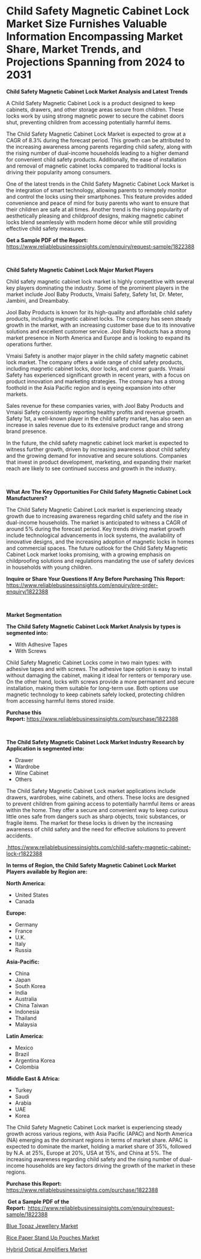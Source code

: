 <p><h1>Child Safety Magnetic Cabinet Lock Market Size Furnishes Valuable Information Encompassing Market Share, Market Trends, and Projections Spanning from 2024 to 2031</h1></p><p><strong>Child Safety Magnetic Cabinet Lock Market Analysis and Latest Trends</strong></p>
<p><p>A Child Safety Magnetic Cabinet Lock is a product designed to keep cabinets, drawers, and other storage areas secure from children. These locks work by using strong magnetic power to secure the cabinet doors shut, preventing children from accessing potentially harmful items.</p><p>The Child Safety Magnetic Cabinet Lock Market is expected to grow at a CAGR of 8.3% during the forecast period. This growth can be attributed to the increasing awareness among parents regarding child safety, along with the rising number of dual-income households leading to a higher demand for convenient child safety products. Additionally, the ease of installation and removal of magnetic cabinet locks compared to traditional locks is driving their popularity among consumers.</p><p>One of the latest trends in the Child Safety Magnetic Cabinet Lock Market is the integration of smart technology, allowing parents to remotely monitor and control the locks using their smartphones. This feature provides added convenience and peace of mind for busy parents who want to ensure that their children are safe at all times. Another trend is the rising popularity of aesthetically pleasing and childproof designs, making magnetic cabinet locks blend seamlessly with modern home décor while still providing effective child safety measures.</p></p>
<p><strong>Get a Sample PDF of the Report:&nbsp;</strong> <a href="https://www.reliablebusinessinsights.com/enquiry/request-sample/1822388">https://www.reliablebusinessinsights.com/enquiry/request-sample/1822388</a></p>
<p>&nbsp;</p>
<p><strong>Child Safety Magnetic Cabinet Lock Major Market Players</strong></p>
<p><p>Child safety magnetic cabinet lock market is highly competitive with several key players dominating the industry. Some of the prominent players in the market include Jool Baby Products, Vmaisi Safety, Safety 1st, Dr. Meter, Jambini, and Dreambaby.</p><p>Jool Baby Products is known for its high-quality and affordable child safety products, including magnetic cabinet locks. The company has seen steady growth in the market, with an increasing customer base due to its innovative solutions and excellent customer service. Jool Baby Products has a strong market presence in North America and Europe and is looking to expand its operations further.</p><p>Vmaisi Safety is another major player in the child safety magnetic cabinet lock market. The company offers a wide range of child safety products, including magnetic cabinet locks, door locks, and corner guards. Vmaisi Safety has experienced significant growth in recent years, with a focus on product innovation and marketing strategies. The company has a strong foothold in the Asia Pacific region and is eyeing expansion into other markets.</p><p>Sales revenue for these companies varies, with Jool Baby Products and Vmaisi Safety consistently reporting healthy profits and revenue growth. Safety 1st, a well-known player in the child safety market, has also seen an increase in sales revenue due to its extensive product range and strong brand presence.</p><p>In the future, the child safety magnetic cabinet lock market is expected to witness further growth, driven by increasing awareness about child safety and the growing demand for innovative and secure solutions. Companies that invest in product development, marketing, and expanding their market reach are likely to see continued success and growth in the industry.</p></p>
<p>&nbsp;</p>
<p><strong>What Are The Key Opportunities For Child Safety Magnetic Cabinet Lock Manufacturers?</strong></p>
<p><p>The Child Safety Magnetic Cabinet Lock market is experiencing steady growth due to increasing awareness regarding child safety and the rise in dual-income households. The market is anticipated to witness a CAGR of around 5% during the forecast period. Key trends driving market growth include technological advancements in lock systems, the availability of innovative designs, and the increasing adoption of magnetic locks in homes and commercial spaces. The future outlook for the Child Safety Magnetic Cabinet Lock market looks promising, with a growing emphasis on childproofing solutions and regulations mandating the use of safety devices in households with young children.</p></p>
<p><strong>Inquire or Share Your Questions If Any Before Purchasing This Report:</strong> <a href="https://www.reliablebusinessinsights.com/enquiry/pre-order-enquiry/1822388">https://www.reliablebusinessinsights.com/enquiry/pre-order-enquiry/1822388</a></p>
<p>&nbsp;</p>
<p><strong>Market Segmentation</strong></p>
<p><strong>The Child Safety Magnetic Cabinet Lock Market Analysis by types is segmented into:</strong></p>
<p><ul><li>With Adhesive Tapes</li><li>With Screws</li></ul></p>
<p><p>Child Safety Magnetic Cabinet Locks come in two main types: with adhesive tapes and with screws. The adhesive tape option is easy to install without damaging the cabinet, making it ideal for renters or temporary use. On the other hand, locks with screws provide a more permanent and secure installation, making them suitable for long-term use. Both options use magnetic technology to keep cabinets safely locked, protecting children from accessing harmful items stored inside.</p></p>
<p><strong>Purchase this Report:&nbsp;</strong><a href="https://www.reliablebusinessinsights.com/purchase/1822388">https://www.reliablebusinessinsights.com/purchase/1822388</a></p>
<p>&nbsp;</p>
<p><strong>The Child Safety Magnetic Cabinet Lock Market Industry Research by Application is segmented into:</strong></p>
<p><ul><li>Drawer</li><li>Wardrobe</li><li>Wine Cabinet</li><li>Others</li></ul></p>
<p><p>The Child Safety Magnetic Cabinet Lock market applications include drawers, wardrobes, wine cabinets, and others. These locks are designed to prevent children from gaining access to potentially harmful items or areas within the home. They offer a secure and convenient way to keep curious little ones safe from dangers such as sharp objects, toxic substances, or fragile items. The market for these locks is driven by the increasing awareness of child safety and the need for effective solutions to prevent accidents.</p></p>
<p><a href="https://www.reliablebusinessinsights.com/child-safety-magnetic-cabinet-lock-r1822388">&nbsp;https://www.reliablebusinessinsights.com/child-safety-magnetic-cabinet-lock-r1822388</a></p>
<p><strong>In terms of Region, the Child Safety Magnetic Cabinet Lock Market Players available by Region are:</strong></p>
<p>
    <p> <strong> North America: </strong>
        <ul>
            <li>United States</li>
            <li>Canada</li>
        </ul>
        </p> 
    <p> <strong> Europe: </strong>
        <ul>
            <li>Germany</li>
            <li>France</li>
            <li>U.K.</li>
            <li>Italy</li>
            <li>Russia</li>
        </ul>
        </p> 
    <p> <strong> Asia-Pacific: </strong>
        <ul>
            <li>China</li>
            <li>Japan</li>
            <li>South Korea</li>
            <li>India</li>
            <li>Australia</li>
            <li>China Taiwan</li>
            <li>Indonesia</li>
            <li>Thailand</li>
            <li>Malaysia</li>
        </ul>
        </p> 
    <p> <strong> Latin America: </strong>
        <ul>
            <li>Mexico</li>
            <li>Brazil</li>
            <li>Argentina Korea</li>
            <li>Colombia</li>
        </ul>
        </p> 
    <p> <strong> Middle East & Africa: </strong>
        <ul>
            <li>Turkey</li>
            <li>Saudi</li>
            <li>Arabia</li>
            <li>UAE</li>
            <li>Korea</li>
        </ul>
    </p>
    </p>
<p><p>The Child Safety Magnetic Cabinet Lock market is experiencing steady growth across various regions, with Asia Pacific (APAC) and North America (NA) emerging as the dominant regions in terms of market share. APAC is expected to dominate the market, holding a market share of 35%, followed by N.A. at 25%, Europe at 20%, USA at 15%, and China at 5%. The increasing awareness regarding child safety and the rising number of dual-income households are key factors driving the growth of the market in these regions.</p></p>
<p><strong>Purchase this Report: </strong><a href="https://www.reliablebusinessinsights.com/purchase/1822388">https://www.reliablebusinessinsights.com/purchase/1822388</a></p>
<p>&nbsp;<strong>Get a Sample PDF of the Report:&nbsp;&nbsp;</strong><a href="https://www.reliablebusinessinsights.com/enquiry/request-sample/1822388">https://www.reliablebusinessinsights.com/enquiry/request-sample/1822388</a></p>
<p><strong></strong></p>
<p><p><a href="https://github.com/mahnoor2003/Market-Research-Report-List-5/blob/main/blue-topaz-jewellery-market.md">Blue Topaz Jewellery Market</a></p><p><a href="https://github.com/BryceTownsendr/Market-Research-Report-List-5/blob/main/rice-paper-stand-up-pouches-market.md">Rice Paper Stand Up Pouches Market</a></p><p><a href="https://github.com/juancolorado15/Market-Research-Report-List-3/blob/main/hybrid-optical-amplifiers-market.md">Hybrid Optical Amplifiers Market</a></p></p>